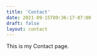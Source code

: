```yaml
---
title: 'Contact'
date: 2021-09-15T09:36:17-07:00
draft: false
layout: contact
---
```


This is my Contact page.

